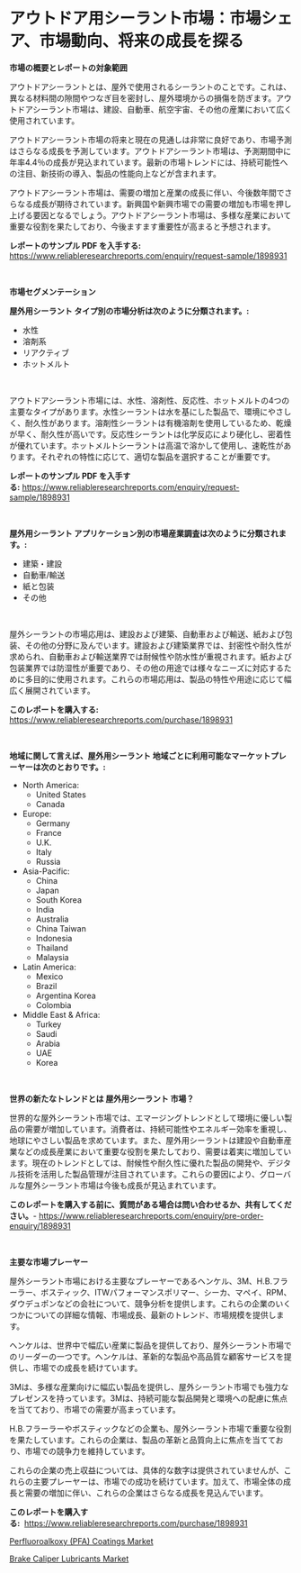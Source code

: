 <p><h1>アウトドア用シーラント市場：市場シェア、市場動向、将来の成長を探る</h1></p><p><strong>市場の概要とレポートの対象範囲</strong></p>
<p><p>アウトドアシーラントとは、屋外で使用されるシーラントのことです。これは、異なる材料間の隙間やつなぎ目を密封し、屋外環境からの損傷を防ぎます。アウトドアシーラント市場は、建設、自動車、航空宇宙、その他の産業において広く使用されています。</p><p>アウトドアシーラント市場の将来と現在の見通しは非常に良好であり、市場予測はさらなる成長を予測しています。アウトドアシーラント市場は、予測期間中に年率4.4％の成長が見込まれています。最新の市場トレンドには、持続可能性への注目、新技術の導入、製品の性能向上などが含まれます。</p><p>アウトドアシーラント市場は、需要の増加と産業の成長に伴い、今後数年間でさらなる成長が期待されています。新興国や新興市場での需要の増加も市場を押し上げる要因となるでしょう。アウトドアシーラント市場は、多様な産業において重要な役割を果たしており、今後ますます重要性が高まると予想されます。</p></p>
<p><strong>レポートのサンプル PDF を入手する:</strong> <a href="https://www.reliableresearchreports.com/enquiry/request-sample/1898931">https://www.reliableresearchreports.com/enquiry/request-sample/1898931</a></p>
<p>&nbsp;</p>
<p><strong>市場セグメンテーション</strong></p>
<p><strong>屋外用シーラント タイプ別の市場分析は次のように分類されます。:</strong></p>
<p><ul><li>水性</li><li>溶剤系</li><li>リアクティブ</li><li>ホットメルト</li></ul></p>
<p>&nbsp;</p>
<p><p>アウトドアシーラント市場には、水性、溶剤性、反応性、ホットメルトの4つの主要なタイプがあります。水性シーラントは水を基にした製品で、環境にやさしく、耐久性があります。溶剤性シーラントは有機溶剤を使用しているため、乾燥が早く、耐久性が高いです。反応性シーラントは化学反応により硬化し、密着性が優れています。ホットメルトシーラントは高温で溶かして使用し、速乾性があります。それぞれの特性に応じて、適切な製品を選択することが重要です。</p></p>
<p><strong>レポートのサンプル PDF を入手する:</strong>&nbsp;<a href="https://www.reliableresearchreports.com/enquiry/request-sample/1898931">https://www.reliableresearchreports.com/enquiry/request-sample/1898931</a></p>
<p>&nbsp;</p>
<p><strong> 屋外用シーラント アプリケーション別の市場産業調査は次のように分類されます。:</strong></p>
<p><ul><li>建築・建設</li><li>自動車/輸送</li><li>紙と包装</li><li>その他</li></ul></p>
<p>&nbsp;</p>
<p><p>屋外シーラントの市場応用は、建設および建築、自動車および輸送、紙および包装、その他の分野に及んでいます。建設および建築業界では、封密性や耐久性が求められ、自動車および輸送業界では耐候性や防水性が重視されます。紙および包装業界では防湿性が重要であり、その他の用途では様々なニーズに対応するために多目的に使用されます。これらの市場応用は、製品の特性や用途に応じて幅広く展開されています。</p></p>
<p><strong>このレポートを購入する:</strong>&nbsp; <a href="https://www.reliableresearchreports.com/purchase/1898931">https://www.reliableresearchreports.com/purchase/1898931</a></p>
<p>&nbsp;</p>
<p><strong>地域に関して言えば、屋外用シーラント 地域ごとに利用可能なマーケットプレーヤーは次のとおりです。:</strong></p>
<p><ul>
    <li>
        North America:
        <ul>
            <li>United States</li>
            <li>Canada</li>
        </ul>
    </li>
    <li>
        Europe:
        <ul>
            <li>Germany</li>
            <li>France</li>
            <li>U.K.</li>
            <li>Italy</li>
            <li>Russia</li>
        </ul>
    </li>
    <li>
        Asia-Pacific:
        <ul>
            <li>China</li>
            <li>Japan</li>
            <li>South Korea</li>
            <li>India</li>
            <li>Australia</li>
            <li>China Taiwan</li>
            <li>Indonesia</li>
            <li>Thailand</li>
            <li>Malaysia</li>
        </ul>
    </li>
    <li>
        Latin America:
        <ul>
            <li>Mexico</li>
            <li>Brazil</li>
            <li>Argentina Korea</li>
            <li>Colombia</li>
        </ul>
    </li>
    <li>
        Middle East & Africa:
        <ul>
            <li>Turkey</li>
            <li>Saudi</li>
            <li>Arabia</li>
            <li>UAE</li>
            <li>Korea</li>
        </ul>
    </li>
    </ul></p>
<p>&nbsp;</p>
<p><strong>世界の新たなトレンドとは 屋外用シーラント 市場？</strong></p>
<p><p>世界的な屋外シーラント市場では、エマージングトレンドとして環境に優しい製品の需要が増加しています。消費者は、持続可能性やエネルギー効率を重視し、地球にやさしい製品を求めています。また、屋外用シーラントは建設や自動車産業などの成長産業において重要な役割を果たしており、需要は着実に増加しています。現在のトレンドとしては、耐候性や耐久性に優れた製品の開発や、デジタル技術を活用した製品管理が注目されています。これらの要因により、グローバルな屋外シーラント市場は今後も成長が見込まれています。</p></p>
<p><strong>このレポートを購入する前に、質問がある場合は問い合わせるか、共有してください。</strong>- <a href="https://www.reliableresearchreports.com/enquiry/pre-order-enquiry/1898931">https://www.reliableresearchreports.com/enquiry/pre-order-enquiry/1898931</a></p>
<p>&nbsp;</p>
<p><strong>主要な市場プレーヤー</strong></p>
<p><p>屋外シーラント市場における主要なプレーヤーであるヘンケル、3M、H.B.フラーラー、ボスティック、ITWパフォーマンスポリマー、シーカ、マペイ、RPM、ダウデュポンなどの会社について、競争分析を提供します。これらの企業のいくつかについての詳細な情報、市場成長、最新のトレンド、市場規模を提供します。</p><p>ヘンケルは、世界中で幅広い産業に製品を提供しており、屋外シーラント市場でのリーダーの一つです。ヘンケルは、革新的な製品や高品質な顧客サービスを提供し、市場での成長を続けています。</p><p>3Mは、多様な産業向けに幅広い製品を提供し、屋外シーラント市場でも強力なプレゼンスを持っています。3Mは、持続可能な製品開発と環境への配慮に焦点を当てており、市場での需要が高まっています。</p><p>H.B.フラーラーやボスティックなどの企業も、屋外シーラント市場で重要な役割を果たしています。これらの企業は、製品の革新と品質向上に焦点を当てており、市場での競争力を維持しています。</p><p>これらの企業の売上収益については、具体的な数字は提供されていませんが、これらの主要プレーヤーは、市場での成功を続けています。加えて、市場全体の成長と需要の増加に伴い、これらの企業はさらなる成長を見込んでいます。</p></p>
<p><strong>このレポートを購入する:</strong>&nbsp;&nbsp;<a href="https://www.reliableresearchreports.com/purchase/1898931">https://www.reliableresearchreports.com/purchase/1898931</a></p>
<p><p><a href="https://github.com/Glendatilghmankmgz0rbhwpy/Market-Research-Report-List-1/blob/main/perfluoroalkoxy-pfa-coatings-market.md">Perfluoroalkoxy (PFA) Coatings Market</a></p><p><a href="https://butternut-bug-553.notion.site/Brake-Caliper-Lubricants-Market-Research-Report-Forecasted-for-Period-from-2024-2031-by-Market-Ty-73ffd276d2d648d896ba4f850642ff0a">Brake Caliper Lubricants Market</a></p></p>